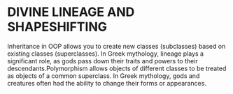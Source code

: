 # **DIVINE LINEAGE AND SHAPESHIFTING**

Inheritance in OOP allows you to create new classes (subclasses) based on existing classes (superclasses). In Greek mythology, lineage plays a significant role, as gods pass down their traits and powers to their descendants.Polymorphism allows objects of different classes to be treated as objects of a common superclass. In Greek mythology, gods and creatures often had the ability to change their forms or appearances.
